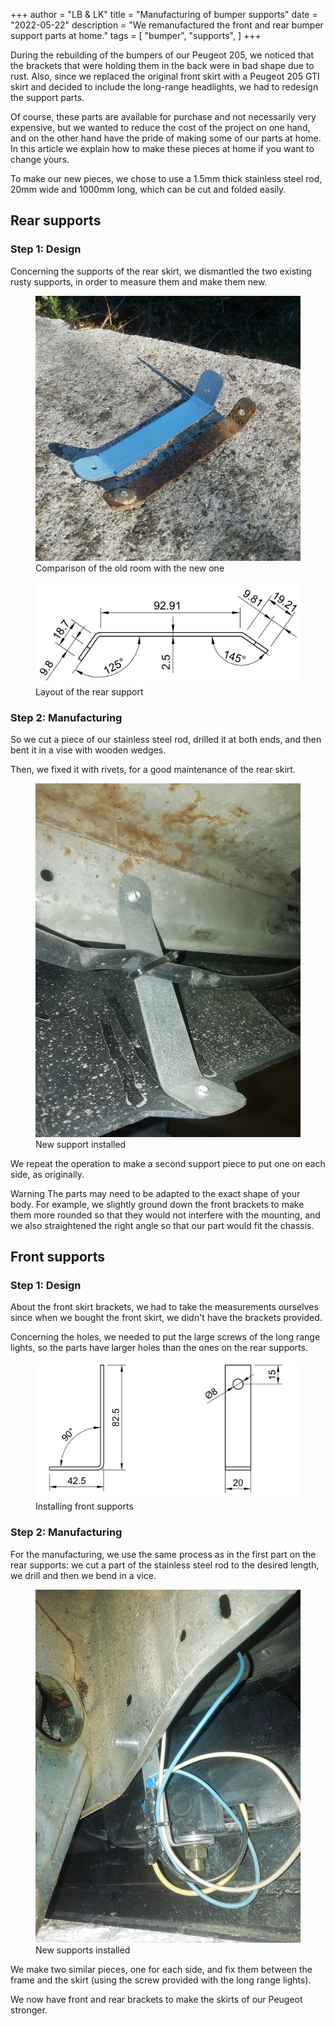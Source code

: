 +++
author = "LB & LK"
title = "Manufacturing of bumper supports"
date = "2022-05-22"
description = "We remanufactured the front and rear bumper support parts at home."
tags = [
    "bumper",
    "supports",
]
+++

During the rebuilding of the bumpers of our Peugeot 205, we noticed that the brackets that were holding them in the back were in bad shape due to rust. Also, since we replaced the original front skirt with a Peugeot 205 GTI skirt and decided to include the long-range headlights, we had to redesign the support parts.

Of course, these parts are available for purchase and not necessarily very expensive, but we wanted to reduce the cost of the project on one hand, and on the other hand have the pride of making some of our parts at home. In this article we explain how to make these pieces at home if you want to change yours.

To make our new pieces, we chose to use a 1.5mm thick stainless steel rod, 20mm wide and 1000mm long, which can be cut and folded easily.

## Rear supports
### Step 1: Design

Concerning the supports of the rear skirt, we dismantled the two existing rusty supports, in order to measure them and make them new.

<figure>
    <img loading="lazy" class="image-article" src="/images/bumper-supports/support-arriere-comparaison.png" alt="Comparaison ancienne nouvelle">
    <figcaption class="figure-caption">Comparison of the old room with the new one</figcaption>
</figure>

<figure>
    <img loading="lazy" class="image-article" src="/images/bumper-supports/mep-arr.png" alt="Mise en plan fixation arrière">
    <figcaption class="figure-caption">Layout of the rear support</figcaption>
</figure>

### Step 2: Manufacturing
So we cut a piece of our stainless steel rod, drilled it at both ends, and then bent it in a vise with wooden wedges.

Then, we fixed it with rivets, for a good maintenance of the rear skirt.
<figure>
    <img loading="lazy" class="image-article" src="/images/bumper-supports/support-arriere.jpg" alt="Nouveau support arrière en place">
    <figcaption class="figure-caption">New support installed</figcaption>
</figure>

We repeat the operation to make a second support piece to put one on each side, as originally.

<span class="badge yellow">Warning</span> The parts may need to be adapted to the exact shape of your body. For example, we slightly ground down the front brackets to make them more rounded so that they would not interfere with the mounting, and we also straightened the right angle so that our part would fit the chassis.

## Front supports
### Step 1: Design

About the front skirt brackets, we had to take the measurements ourselves since when we bought the front skirt, we didn't have the brackets provided.

Concerning the holes, we needed to put the large screws of the long range lights, so the parts have larger holes than the ones on the rear supports.

<figure>
    <img loading="lazy" class="image-article" src="/images/bumper-supports/mep-av.png" alt="Mise en plan fixation avant">
    <figcaption class="figure-caption">Installing front supports</figcaption>
</figure>

### Step 2: Manufacturing
For the manufacturing, we use the same process as in the first part on the rear supports: we cut a part of the stainless steel rod to the desired length, we drill and then we bend in a vice.

<figure>
    <img loading="lazy" class="image-article" src="/images/bumper-supports/support-avant.jpg" alt="Nouveau support avant en place">
    <figcaption class="figure-caption">New supports installed</figcaption>
</figure>

We make two similar pieces, one for each side, and fix them between the frame and the skirt (using the screw provided with the long range lights).

We now have front and rear brackets to make the skirts of our Peugeot stronger.